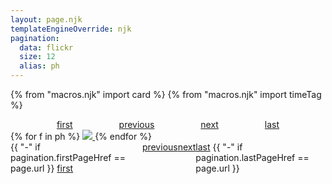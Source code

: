 ```yaml
---
layout: page.njk
templateEngineOverride: njk
pagination:
  data: flickr
  size: 12
  alias: ph
---
```

{% from "macros.njk" import card  %}
{% from "macros.njk" import timeTag %}



<style>
.card {
  width: 47% !important;
}
</style>


<div style="display: flex; justify-content: space-evenly">
<span>
<a href="{{pagination.firstPageHref}}">first</a></span>
<a href="{{pagination.previousPageHref}}">previous</a>
<a href="{{pagination.nextPageHref}}">next</a>
<span><a href="{{pagination.lastPageHref}}">last</a>
</div>

<div class="flexbin">
  {% for f in ph  %}
  <a style="margin: 0" href="https://www.flickr.com/photos/{{ f.owner}}/{{f.id}}/">
    <img src="{{f.url_z}}">
  </a>
  {% endfor %}
</div>


<div style="display: flex; justify-content: space-evenly">
<span>
{{ "-" if pagination.firstPageHref == page.url }}
<a href="{{pagination.firstPageHref}}">first</a></span>
<a href="{{pagination.previousPageHref}}">previous</a>
<a href="{{pagination.nextPageHref}}">next</a>
<span><a href="{{pagination.lastPageHref}}">last</a>
{{ "-" if pagination.lastPageHref == page.url }}</span>
</div>
